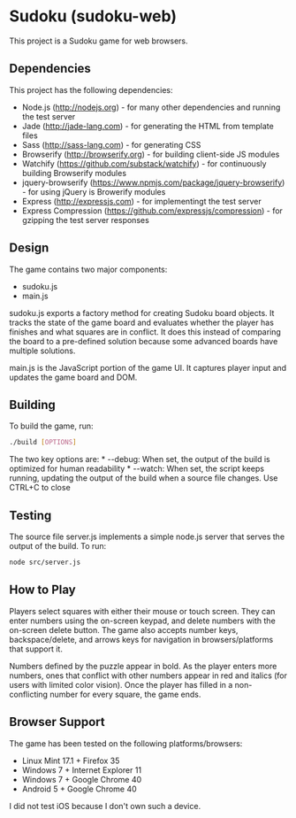 # Sudoku (sudoku-web)

This project is a Sudoku game for web browsers.

## Dependencies

This project has the following dependencies:
   * Node.js (http://nodejs.org) - for many other dependencies and running the test server
   * Jade (http://jade-lang.com) - for generating the HTML from template files
   * Sass (http://sass-lang.com) - for generating CSS
   * Browserify (http://browserify.org) - for building client-side JS modules
   * Watchify (https://github.com/substack/watchify) - for continuously building Browserify modules
   * jquery-browserify (https://www.npmjs.com/package/jquery-browserify) - for using jQuery is Browerify modules
   * Express (http://expressjs.com) - for implementingt the test server
   * Express Compression (https://github.com/expressjs/compression) - for gzipping the test server responses

## Design

The game contains two major components:
   * sudoku.js
   * main.js

sudoku.js exports a factory method for creating Sudoku board objects. It tracks the state of the game board and evaluates whether the player has finishes and what squares are in conflict. It does this instead of comparing the board to a pre-defined solution because some advanced boards have multiple solutions.

main.js is the JavaScript portion of the game UI. It captures player input and updates the game board and DOM.

## Building

To build the game, run:

```bash
./build [OPTIONS]
```

The two key options are:
    * --debug: When set, the output of the build is optimized for human readability
    * --watch: When set, the script keeps running, updating the output of the build when a source file changes. Use CTRL+C to close

## Testing

The source file server.js implements a simple node.js server that serves the output of the build. To run:

```bash
node src/server.js
```

## How to Play

Players select squares with either their mouse or touch screen. They can enter numbers using the on-screen keypad, and delete numbers with the on-screen delete button. The game also accepts number keys, backspace/delete, and arrows keys for navigation in browsers/platforms that support it.

Numbers defined by the puzzle appear in bold. As the player enters more numbers, ones that conflict with other numbers appear in red and italics (for users with limited color vision). Once the player has filled in a non-conflicting number for every square, the game ends.

## Browser Support

The game has been tested on the following platforms/browsers:
   * Linux Mint 17.1 + Firefox 35
   * Windows 7 + Internet Explorer 11
   * Windows 7 + Google Chrome 40
   * Android 5 + Google Chrome 40

I did not test iOS because I don't own such a device.
